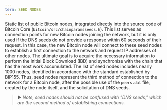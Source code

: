 ```yaml
---
term: SEED NODES
---
```


Static list of public Bitcoin nodes, integrated directly into the source code of Bitcoin Core (`bitcoin/src/chainparamsseeds.h`). This list serves as connection points for new Bitcoin nodes joining the network, but it is only used if the DNS seeds do not provide a response within 60 seconds of their request. In this case, the new Bitcoin node will connect to these seed nodes to establish a first connection to the network and request IP addresses of other nodes. The ultimate goal is to acquire the necessary information to perform the Initial Block Download (IBD) and synchronize with the chain that has the most work accumulated. The list of seed nodes includes nearly 1000 nodes, identified in accordance with the standard established by BIP155. Thus, seed nodes represent the third method of connection to the network for a Bitcoin node, after the possible use of the `peers.dat` file, created by the node itself, and the solicitation of DNS seeds.

> ► *Note, seed nodes should not be confused with "DNS seeds," which are the second method of establishing connections.*